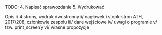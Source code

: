 TODO:
4. Napisać sprawozdanie
5. Wydrukować

Opis
i/	4 strony, wydruk dwustronny
ii/	nagłówek i stopki stron ATH, 2017/208, członkowie zespołu
iii/	dane wejściowe
iv/	uwagi o programie
v/	tzw. print_screen’y
vi/	własne propozycje
